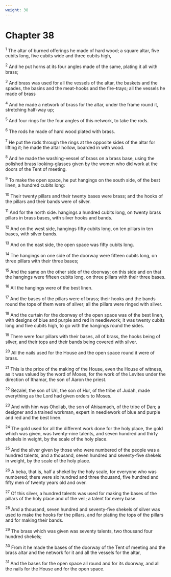 ```yaml
---
weight: 38
---
```


# Chapter 38

<sup>1</sup> The altar of burned offerings he made of hard wood; a square altar, five cubits long, five cubits wide and three cubits high, 

<sup>2</sup> And he put horns at its four angles made of the same, plating it all with brass; 

<sup>3</sup> And brass was used for all the vessels of the altar, the baskets and the spades, the basins and the meat-hooks and the fire-trays; all the vessels he made of brass 

<sup>4</sup> And he made a network of brass for the altar, under the frame round it, stretching half-way up; 

<sup>5</sup> And four rings for the four angles of this network, to take the rods. 

<sup>6</sup> The rods he made of hard wood plated with brass. 

<sup>7</sup> He put the rods through the rings at the opposite sides of the altar for lifting it; he made the altar hollow, boarded in with wood. 

<sup>8</sup> And he made the washing-vessel of brass on a brass base, using the polished brass looking-glasses given by the women who did work at the doors of the Tent of meeting. 

<sup>9</sup> To make the open space, he put hangings on the south side, of the best linen, a hundred cubits long: 

<sup>10</sup> Their twenty pillars and their twenty bases were brass; and the hooks of the pillars and their bands were of silver. 

<sup>11</sup> And for the north side. hangings a hundred cubits long, on twenty brass pillars in brass bases, with silver hooks and bands. 

<sup>12</sup> And on the west side, hangings fifty cubits long, on ten pillars in ten bases, with silver bands. 

<sup>13</sup> And on the east side, the open space was fifty cubits long. 

<sup>14</sup> The hangings on one side of the doorway were fifteen cubits long, on three pillars with their three bases; 

<sup>15</sup> And the same on the other side of the doorway; on this side and on that the hangings were fifteen cubits long, on three pillars with their three bases. 

<sup>16</sup> All the hangings were of the best linen. 

<sup>17</sup> And the bases of the pillars were of brass; their hooks and the bands round the tops of them were of silver; all the pillars were ringed with silver. 

<sup>18</sup> And the curtain for the doorway of the open space was of the best linen, with designs of blue and purple and red in needlework; it was twenty cubits long and five cubits high, to go with the hangings round the sides. 

<sup>19</sup> There were four pillars with their bases, all of brass, the hooks being of silver, and their tops and their bands being covered with silver. 

<sup>20</sup> All the nails used for the House and the open space round it were of brass. 

<sup>21</sup> This is the price of the making of the House, even the House of witness, as it was valued by the word of Moses, for the work of the Levites under the direction of Ithamar, the son of Aaron the priest. 

<sup>22</sup> Bezalel, the son of Uri, the son of Hur, of the tribe of Judah, made everything as the Lord had given orders to Moses. 

<sup>23</sup> And with him was Oholiab, the son of Ahisamach, of the tribe of Dan; a designer and a trained workman, expert in needlework of blue and purple and red and the best linen. 

<sup>24</sup> The gold used for all the different work done for the holy place, the gold which was given, was twenty-nine talents, and seven hundred and thirty shekels in weight, by the scale of the holy place. 

<sup>25</sup> And the silver given by those who were numbered of the people was a hundred talents, and a thousand, seven hundred and seventy-five shekels in weight, by the scale of the holy place. 

<sup>26</sup> A beka, that is, half a shekel by the holy scale, for everyone who was numbered; there were six hundred and three thousand, five hundred and fifty men of twenty years old and over. 

<sup>27</sup> Of this silver, a hundred talents was used for making the bases of the pillars of the holy place and of the veil; a talent for every base. 

<sup>28</sup> And a thousand, seven hundred and seventy-five shekels of silver was used to make the hooks for the pillars, and for plating the tops of the pillars and for making their bands. 

<sup>29</sup> The brass which was given was seventy talents, two thousand four hundred shekels; 

<sup>30</sup> From it he made the bases of the doorway of the Tent of meeting and the brass altar and the network for it and all the vessels for the altar, 

<sup>31</sup> And the bases for the open space all round and for its doorway, and all the nails for the House and for the open space. 


